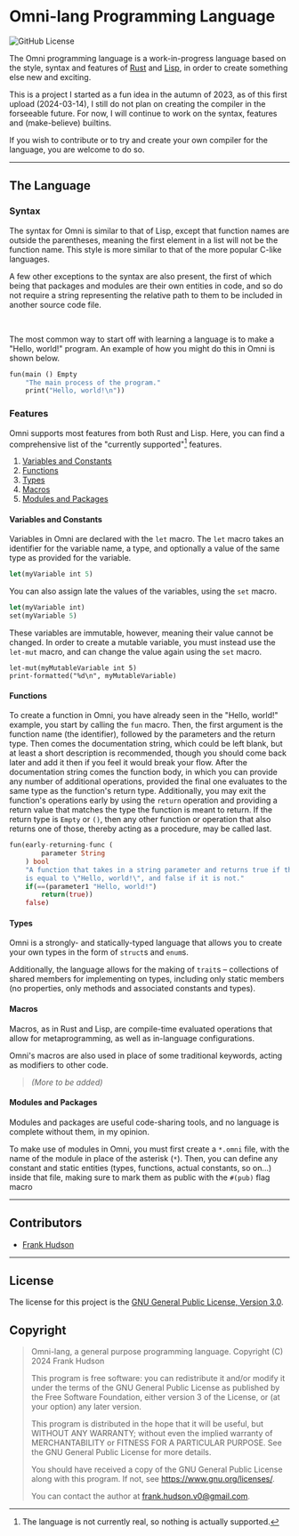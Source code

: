 # Omni-lang Programming Language

![GitHub License](https://img.shields.io/github/license/Frank-Hudson/omni-lang)

The Omni programming language is a work-in-progress language based on the style, syntax and features of [Rust](https://rust-lang.org) and [Lisp](https://lisp-lang.org), in order to create something else new and exciting.

This is a project I started as a fun idea in the autumn of 2023, as of this first upload (2024-03-14), I still do not plan on creating the compiler in the forseeable future. For now, I will continue to work on the syntax, features and (make-believe) builtins.

If you wish to contribute or to try and create your own compiler for the language, you are welcome to do so.

---

## The Language

### Syntax

The syntax for Omni is similar to that of Lisp, except that function names are outside the parentheses, meaning the first element in a list will not be the function name. This style is more similar to that of the more popular C-like languages.

A few other exceptions to the syntax are also present, the first of which being that packages and modules are their own entities in code, and so do not require a string representing the relative path to them to be included in another source code file.

&nbsp;

The most common way to start off with learning a language is to make a "Hello, world!" program. An example of how you might do this in Omni is shown below.

```rust
fun(main () Empty
    "The main process of the program."
    print("Hello, world!\n"))
```

### Features

Omni supports most features from both Rust and Lisp. Here, you can find a comprehensive list of the "currently supported"[^1] features.

[^1]: The language is not currently real, so nothing is actually supported.

1. [Variables and Constants](#variables-and-constants)
2. [Functions](#functions)
3. [Types](#types)
4. [Macros](#macros)
5. [Modules and Packages](#modules-and-packages)

#### Variables and Constants

Variables in Omni are declared with the `let` macro. The `let` macro takes an identifier for the variable name, a type, and optionally a value of the same type as provided for the variable.

```rust
let(myVariable int 5)
```

You can also assign late the values of the variables, using the `set` macro.

```rust
let(myVariable int)
set(myVariable 5)
```

These variables are immutable, however, meaning their value cannot be changed. In order to create a mutable variable, you must instead use the `let-mut` macro, and can change the value again using the `set` macro.

```omni
let-mut(myMutableVariable int 5)
print-formatted("%d\n", myMutableVariable)
```

#### Functions

To create a function in Omni, you have already seen in the "Hello, world!" example, you start by calling the `fun` macro. Then, the first argument is the function name (the identifier), followed by the parameters and the return type. Then comes the documentation string, which could be left blank, but at least a short description is recommended, though you should come back later and add it then if you feel it would break your flow. After the documentation string comes the function body, in which you can provide any number of additional operations, provided the final one evaluates to the same type as the function's return type. Additionally, you may exit the function's operations early by using the `return` operation and providing a return value that matches the type the function is meant to return. If the return type is `Empty` or `()`, then any other function or operation that also returns one of those, thereby acting as a procedure, may be called last.

```rust
fun(early-returning-func (
        parameter String
    ) bool
    "A function that takes in a string parameter and returns true if the string 
    is equal to \"Hello, world!\", and false if it is not."
    if(==(parameter1 "Hello, world!")
        return(true))
    false)
```

#### Types

Omni is a strongly- and statically-typed language that allows you to create your own types in the form of `struct`s and `enum`s.

Additionally, the language allows for the making of `trait`s – collections of shared members for implementing on types, including only static members (no properties, only methods and associated constants and types).

#### Macros

Macros, as in Rust and Lisp, are compile-time evaluated operations that allow for metaprogramming, as well as in-language configurations.

Omni's macros are also used in place of some traditional keywords, acting as modifiers to other code.

> _(More to be added)_

#### Modules and Packages

Modules and packages are useful code-sharing tools, and no language is complete without them, in my opinion.

To make use of modules in Omni, you must first create a `*.omni` file, with the name of the module in place of the asterisk (`*`). Then, you can define any constant and static entities (types, functions, actual constants, so on…) inside that file, making sure to mark them as public with the `#(pub)` flag macro

---

## Contributors

- [Frank Hudson](https://github.com/Frank-Hudson/)

---

## License

The license for this project is the [GNU General Public License, Version 3.0](https://www.gnu.org/licenses/gpl-3.0).

## Copyright

> Omni-lang, a general purpose programming language.
> Copyright (C) 2024  Frank Hudson
>
> This program is free software: you can redistribute it and/or modify
> it under the terms of the GNU General Public License as published by
> the Free Software Foundation, either version 3 of the License, or
> (at your option) any later version.
>
> This program is distributed in the hope that it will be useful,
> but WITHOUT ANY WARRANTY; without even the implied warranty of
> MERCHANTABILITY or FITNESS FOR A PARTICULAR PURPOSE.  See the
> GNU General Public License for more details.
>
> You should have received a copy of the GNU General Public License
> along with this program.  If not, see <https://www.gnu.org/licenses/>.
>
>
> You can contact the author at <frank.hudson.v0@gmail.com>.

